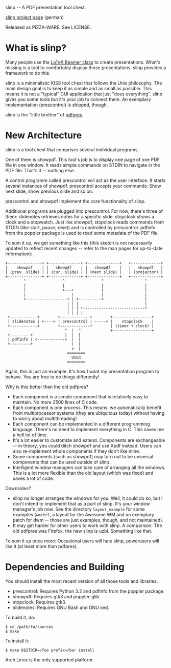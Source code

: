 slinp -- A PDF presentation tool chest.

[slinp project page](http://www.uninformativ.de/projects/?q=slinp) (german)

Released as PIZZA-WARE. See LICENSE.


What is slinp?
==============

Many people use the [LaTeX Beamer
class](https://bitbucket.org/rivanvx/beamer/wiki/Home) to create
presentations. What's missing is a tool to comfortably display those
presentations. slinp provides a framework to do this.

slinp is a minimalistic KISS tool chest that follows the Unix
philosophy. The main design goal is to keep it as simple and as small as
possible. This means it is not a "typical" GUI application that just
"does everything". slinp gives you some tools but it's your job to
connect them. An exemplary implementation (prescontrol) is shipped,
though.

slinp is the "little brother" of
[pdfpres](https://github.com/vain/pdfPres).


New Architecture
================

slinp is a tool chest that comprises several individual programs.

One of them is showpdf. This tool's job is to display one page of one
PDF file in one window. It reads simple commands on STDIN to navigate in
the PDF file. That's it -- nothing else.

A control programm called prescontrol will act as the user interface. It
starts several instances of showpdf. prescontrol accepts your commands:
Show next slide, show previous slide and so on.

prescontrol and showpdf implement the core functionality of slinp.

Additional programs are plugged into prescontrol. For now, there's three
of them: slidenotes retrieves notes for a specific slide. stopclock
shows a clock and a stopwatch. Just like showpdf, stopclock reads
commands from STDIN (like start, pause, reset) and is controlled by
prescontrol. pdfinfo from the poppler package is used to read some
metadata of the PDF file.

To sum it up, we get something like this (this sketch is not necessarily
updated to reflect recent changes -- refer to the man pages for
up-to-date information):

	+---------------+ +--------------+ +--------------+   +-------------+
	|    showpdf    | |   showpdf    | |   showpdf    |   |   showpdf   |
	| (prev. slide) | | (cur. slide) | | (next slide) |   | (projector) |
	+---------------+ +--------------+ +--------------+   +-------------+
	        ^                ^                ^                  ^
	        |                |                |                  |
	        |                +---+            |                  |
	        |                    |            |                  |
	        +------------------+ | +----------+                  |
	                           | | |                             |
	                           | | | +---------------------------+
	                           | | | |
	 +------------+        +-------------+        +-----------------+
	 | slidenotes | <----> | prescontrol | -----> |    stopclock    |
	 +------------+        +-------------+        | (timer + clock) |
	                          ^  |  ^             +-----------------+
	 +---------+              |  |  |
	 | pdfinfo | <------------+  |  |
	 +---------+                 |  |
	                             v  |
	                           ========
	                             USER
	                           ========

Again, this is just an example. It's how I want my presentation program
to behave. You are free to do things differently!

Why is this better than the old pdfpres?

* Each component is a simple component that is relatively easy to
  maintain. No more 2500 lines of C code.
* Each component is one process. This means, we automatically benefit
  from multiprocessor systems (they are ubiquitous today) without having
  to worry about multithreading!
* Each component can be implemented in a different programming language.
  There's no need to implement everything in C. This saves me a hell lot
  of time.
* It's a lot easier to customize and extend. Components are exchangeable
  -- in theory, you could ditch showpdf and use Xpdf instead. Users can
  also re-implement whole components if they don't like mine.
* Some components (such as showpdf) may turn out to be universal
  components that can be used outside of slinp.
* Intelligent window managers can take care of arranging all the
  windows. This is a lot more flexible than the old layout (which was
  fixed) and saves a lot of code.

Downsides?

* slinp no longer arranges the windows for you. Well, it could do so,
  but I don't intend to implement that as a part of slinp. It's your
  window manager's job now. See the directory `layout_example` for some
  examples (`wmctrl`, a layout for the Awesome WM and an exemplary patch
  for dwm -- those are just examples, though, and not maintained).
* It may get harder for other users to work with slinp. A comparison:
  The old pdfpres was Firefox, the new slinp is uzbl. Something like
  that.

To sum it up once more: Occasional users will hate slinp, powerusers
will like it (at least more than pdfpres).


Dependencies and Building
=========================

You should install the most recent version of all those tools and
libraries.

* prescontrol: Requires Python 3.2 and pdfinfo from the poppler package.
* showpdf: Requires gtk3 and poppler-glib.
* stopclock: Requires gtk3.
* slidenotes: Requires GNU Bash and GNU sed.

To build it, do:

	$ cd /path/to/sources
	$ make

To install it:

	$ make DESTDIR=/foo prefix=/bar install

Arch Linux is the only supported platform.
